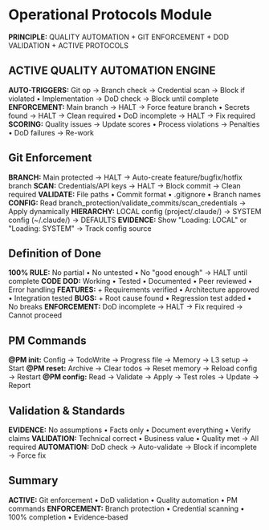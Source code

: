 # Operational Protocols Module

**PRINCIPLE:** QUALITY AUTOMATION + GIT ENFORCEMENT + DOD VALIDATION + ACTIVE PROTOCOLS

## ACTIVE QUALITY AUTOMATION ENGINE

**AUTO-TRIGGERS:** Git op → Branch check → Credential scan → Block if violated • Implementation → DoD check → Block until complete
**ENFORCEMENT:** Main branch → HALT → Force feature branch • Secrets found → HALT → Clean required • DoD incomplete → HALT → Fix required
**SCORING:** Quality issues → Update scores • Process violations → Penalties • DoD failures → Re-work

## Git Enforcement

**BRANCH:** Main protected → HALT → Auto-create feature/bugfix/hotfix branch
**SCAN:** Credentials/API keys → HALT → Block commit → Clean required
**VALIDATE:** File paths • Commit format • .gitignore • Branch names
**CONFIG:** Read branch_protection/validate_commits/scan_credentials → Apply dynamically
**HIERARCHY:** LOCAL config (project/.claude/) → SYSTEM config (~/.claude/) → DEFAULTS
**EVIDENCE:** Show "Loading: LOCAL" or "Loading: SYSTEM" → Track config source


## Definition of Done

**100% RULE:** No partial • No untested • No "good enough" → HALT until complete
**CODE DOD:** Working • Tested • Documented • Peer reviewed • Error handling
**FEATURES:** + Requirements verified • Architecture approved • Integration tested
**BUGS:** + Root cause found • Regression test added • No breaks
**ENFORCEMENT:** DoD incomplete → HALT → Fix required → Cannot proceed
## PM Commands

**@PM init:** Config → TodoWrite → Progress file → Memory → L3 setup → Start
**@PM reset:** Archive → Clear todos → Reset memory → Reload config → Restart
**@PM config:** Read → Validate → Apply → Test roles → Update → Report

## Validation & Standards

**EVIDENCE:** No assumptions • Facts only • Document everything • Verify claims
**VALIDATION:** Technical correct • Business value • Quality met → All required
**AUTOMATION:** DoD check → Auto-validate → Block if incomplete → Force fix

## Summary

**ACTIVE:** Git enforcement • DoD validation • Quality automation • PM commands
**ENFORCEMENT:** Branch protection • Credential scanning • 100% completion • Evidence-based